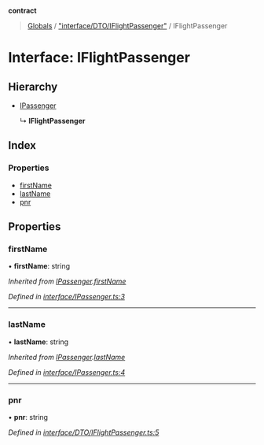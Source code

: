 **contract**

> [Globals](../README.md) / ["interface/DTO/IFlightPassenger"](../modules/_interface_dto_iflightpassenger_.md) / IFlightPassenger

# Interface: IFlightPassenger

## Hierarchy

* [IPassenger](_interface_ipassenger_.ipassenger.md)

  ↳ **IFlightPassenger**

## Index

### Properties

* [firstName](_interface_dto_iflightpassenger_.iflightpassenger.md#firstname)
* [lastName](_interface_dto_iflightpassenger_.iflightpassenger.md#lastname)
* [pnr](_interface_dto_iflightpassenger_.iflightpassenger.md#pnr)

## Properties

### firstName

•  **firstName**: string

*Inherited from [IPassenger](_interface_ipassenger_.ipassenger.md).[firstName](_interface_ipassenger_.ipassenger.md#firstname)*

*Defined in [interface/IPassenger.ts:3](https://github.com/TEAM-B-SOFT2020/LSDContract/blob/cf22cbf/interface/IPassenger.ts#L3)*

___

### lastName

•  **lastName**: string

*Inherited from [IPassenger](_interface_ipassenger_.ipassenger.md).[lastName](_interface_ipassenger_.ipassenger.md#lastname)*

*Defined in [interface/IPassenger.ts:4](https://github.com/TEAM-B-SOFT2020/LSDContract/blob/cf22cbf/interface/IPassenger.ts#L4)*

___

### pnr

•  **pnr**: string

*Defined in [interface/DTO/IFlightPassenger.ts:5](https://github.com/TEAM-B-SOFT2020/LSDContract/blob/cf22cbf/interface/DTO/IFlightPassenger.ts#L5)*

